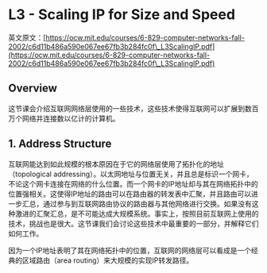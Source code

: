# L3 - Scaling IP for Size and Speed

英文原文：[https://ocw.mit.edu/courses/6-829-computer-networks-fall-2002/c6d11b486a590e067ee67fb3b284fc0f\_L3ScalingIP.pdf](https://ocw.mit.edu/courses/6-829-computer-networks-fall-2002/c6d11b486a590e067ee67fb3b284fc0f\_L3ScalingIP.pdf)

## Overview

这节课会介绍互联网网络层使用的一些技术，这些技术使得互联网可以扩展到数百万个网络并连接数以亿计的计算机。

## 1. Address Structure

互联网能达到如此规模的根本原因在于它的网络层使用了拓扑化的地址（topological addressing）。以太网地址与位置无关，并且总是标识一个网卡，不论这个网卡连接在网络的什么位置。而一个网卡的IP地址却与其在网络拓扑中的位置强相关。这使得IP地址的路由可以在路由器的转发表中汇聚，并且路由可以进一步汇总，通过参与到互联网路由协议的路由器与其他网络进行交换。如果没有这种激进的汇聚汇总，是不可能达成大规模系统。事实上，按照目前互联网上使用的技术，挑战也是很大。这节课我们会讨论这些技术中最重要的一部分，并解释它们如何工作。

因为一个IP地址表明了其在网络拓扑中的位置，互联网的网络层可以看成是一个经典的区域路由（area routing）来大规模的实现IP转发路径。

